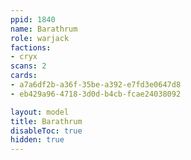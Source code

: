 ```yaml
---
ppid: 1840
name: Barathrum
role: warjack
factions:
- cryx
scans: 2
cards:
- a7a6df2b-a36f-35be-a392-e7fd3e0647d8
- eb429a96-4718-3d0d-b4cb-fcae24038092

layout: model
title: Barathrum
disableToc: true
hidden: true
---
```

